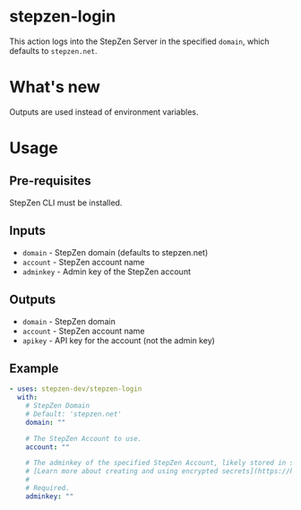 # stepzen-login

This action logs into the StepZen Server in the specified `domain`, which defaults to `stepzen.net`.

# What's new

Outputs are used instead of environment variables.

# Usage

## Pre-requisites

StepZen CLI must be installed.

## Inputs

- `domain` - StepZen domain (defaults to stepzen.net)
- `account` - StepZen account name
- `adminkey` - Admin key of the StepZen account

## Outputs

- `domain` - StepZen domain
- `account` - StepZen account name
- `apikey` - API key for the account (not the admin key)

## Example

<!-- start usage -->

```yaml
- uses: stepzen-dev/stepzen-login
  with:
    # StepZen Domain
    # Default: 'stepzen.net'
    domain: ""

    # The StepZen Account to use.
    account: ""

    # The adminkey of the specified StepZen Account, likely stored in secrets
    # [Learn more about creating and using encrypted secrets](https://help.github.com/en/actions/automating-your-workflow-with-github-actions/creating-and-using-encrypted-secrets)
    #
    # Required.
    adminkey: ""
```

<!-- end usage -->

